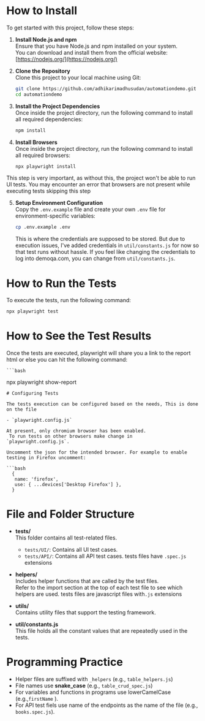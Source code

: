# How to Install

To get started with this project, follow these steps:

1. **Install Node.js and npm**  
   Ensure that you have Node.js and npm installed on your system.  
   You can download and install them from the official website: [https://nodejs.org/](https://nodejs.org/)

2. **Clone the Repository**  
   Clone this project to your local machine using Git:

   ```bash
   git clone https://github.com/adhikarimadhusudan/automationdemo.git
   cd automationdemo
   ```

3. **Install the Project Dependencies**  
   Once inside the project directory, run the following command to install all required dependencies:

   ```bash
   npm install
   ```
4. **Install Browsers**  
   Once inside the project directory, run the following command to install all required browsers:

   ```bash
   npx playwright install
     ```
  This step is very important, as without this, the project won't be able to run UI tests. 
  You may encounter an error that browsers are not present while executing tests skipping this step

5. **Setup Environment Configuration**  
   Copy the `.env.example` file and create your own `.env` file for environment-specific variables:

   ```bash
   cp .env.example .env
   ```
   This is where the credentials are supposed to be stored. 
   But due to execution issues, I've added credentials in `util/constants.js` for now so that test runs without hassle.
   If you feel like changing the credentials to log into demoqa.com, you can change from `util/constants.js`.

# How to Run the Tests
   To execute the tests, run the following command:

   ```bash
   npx playwright test
   
 ```
# How to See the Test Results

   Once the tests are executed, playwright will share you a link to the report html or else you can hit the following command:

    ```bash 
   npx playwright show-report
   ```
# Configuring Tests 

   The tests execution can be configured based on the needs, This is done on the file

   - `playwright.config.js` 

   At present, only chromium browser has been enabled. 
    To run tests on other browsers make change in  `playwright.config.js`. 

   Uncomment the json for the intended browser. For example to enable testing in Firefox uncomment: 

   ```bash 
     {
      name: 'firefox',
      use: { ...devices['Desktop Firefox'] },
     } 
   ```

# File and Folder Structure

- **tests/**  
  This folder contains all test-related files.  
  - `tests/UI/`: Contains all UI test cases.  
  - `tests/API/`: Contains all API test cases.
  tests files have `.spec.js` extensions

- **helpers/**  
  Includes helper functions that are called by the test files.  
  Refer to the import section at the top of each test file to see which helpers are used.
  tests files are  javascript files with`.js` extensions

- **utils/**  
  Contains utility files that support the testing framework.

- **util/constants.js**  
  This file holds all the constant values that are repeatedly used in the tests.

# Programming Practice

- Helper files are suffixed with `_helpers` (e.g., `table_helpers.js`)
- File names use **snake_case** (e.g., `table_crud_spec.js`)
- For variables and functions  in programs use lowerCamelCase (e.g.,`firstName` ).
- For API test fiels use name of the endpoints as the name of the file (e.g., `books.spec.js`).
